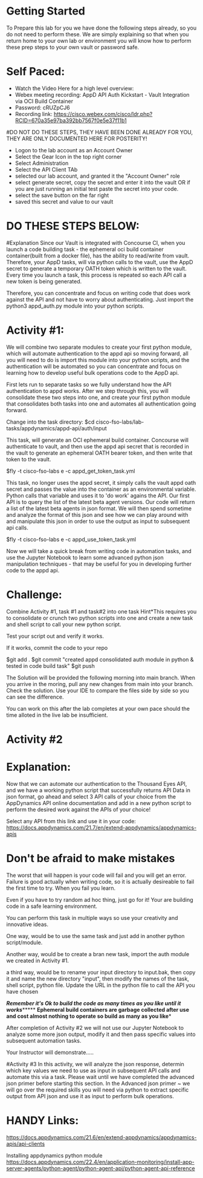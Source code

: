 Getting Started
==================


To Prepare this lab for you we have done the following steps already, so you do not need to perform these.
We are simply explaining so that when you return home to your own lab or environment you will know how to perform 
these prep steps to your own vault or password safe.

Self Paced:
============
* Watch the Video Here for a high level overview:
* Webex meeting recording: AppD API Auth Kickstart - Vault Integration via OCI Build Container
* Password: cRUZpCJ6
* Recording link: https://cisco.webex.com/cisco/ldr.php?RCID=670a35e97ba392bb7567f0e5e37f11b1



#DO NOT DO THESE STEPS, THEY HAVE BEEN DONE ALREADY FOR YOU, THEY ARE ONLY DOCUMENTED HERE FOR POSTERITY!
* Logon to the lab account as an Account Owner
* Select the Gear Icon in the top right corner
* Select Administration
* Select the API Client TAb
* selected our lab account, and granted it the "Account Owner" role
* select generate secret, copy the secret and enter it into the vault OR if you are just running an initial test paste the secret into your code.
* select the save button on the far right 
* saved this secret and value to our vault

DO THESE STEPS BELOW:
=====================
#Explanation
Since our Vault is integrated with Concourse CI, when you launch a code building task - the ephemeral oci build container container(built from a docker file), has the 
ability to read/write from vault. Therefore, your AppD tasks, will via python calls to the vault, use the AppD secret to generate a temporary OATH token which is written to the vault.
Every time you launch a task, this process is repeated so each API call a new token is being generated.

Therefore, you can concentrate and focus on writing code that does work against the API and not have to worry about authenticating.
Just import the python3 appd_auth.py module into your python scripts.

Activity #1:
==============
We will combine two separate modules to create your first python module, which will automate authentication to the appd api so moving forward,
all you will need to do is import this module into your python scripts, and the authentication will be automated so you can concentrate and focus on 
learning how to develop useful bulk operations code to the AppD api.

First lets run to separate tasks so we fully understand how the API authentication to appd works. After we step through this, you will
consolidate these two steps into one, and create your first python module that consolidates both tasks into one and automates all authentication going 
forward.

Change into the task directory:
$cd cisco-fso-labs/lab-tasks/appdynamics/appd-api/auth/input

This task, will generate an OCI ephemeral build container. Concourse will authenticate to vault, and then use the appd api secret 
that is recorded in the vault to generate an ephemeral OATH bearer token, and then write that token to the vault.

$fly -t cisco-fso-labs e -c appd_get_token_task.yml

This task, no longer uses the appd secret, it simply calls the vault appd oath secret and passes the value into the container 
as an environmental variable. Python calls that variable and uses it to 'do work' agains the API. Our first API is to query the list of the latest beta agent versions.
Our code will return a list of the latest beta agents in json format. We will then spend sometime and analyze the format of this json and see how we can play around with and manipulate this
json in order to use the output as input to subsequent api calls.


$fly -t cisco-fso-labs e -c appd_use_token_task.yml

Now we will take a quick break from writing code in automation tasks, and use the Jupyter Notebook to learn some advanced 
python json manipulation techniques - that may be useful for you in developing further code to the appd api.

Challenge:
==========

Combine Activity #1, task #1 and task#2 into one task
Hint*This requires you to consolidate or crunch two python scripts into one and create a new task and shell script
to call your new python script.

Test your script out and verify it works. 

If it works, commit the code to your repo 

$git add .
$git commit "created appd consolidated auth module in python & tested in code build task"
$git push

The Solution will be provided the following morning into main branch.
When you arrive in the moring, pull any new changes from main into your branch.
Check the solution. Use your IDE to compare the files side by side so you can see the difference.


You can work on this after the lab completes at your own pace should the time alloted in the live
lab be insufficient.

Activity #2
===============

Explanation:
============

Now that we can automate our authentication to the Thousand Eyes API, and we have a working python script that successfully returns API Data
in json format, go ahead and select 3 API calls of your choice from the AppDynamics API online documentation and add in a new python script to perform 
the desired work against the APIs of your choice!

Select any API from this link and use it in your code:
https://docs.appdynamics.com/21.7/en/extend-appdynamics/appdynamics-apis



Don't be afraid to make mistakes
======================================
The worst that will happen is your code will fail and you will get an error. 
Failure is good actually when writing code, so it is actually desireable to fail the first time to try. 
When you fail you learn.

Even if you have to try random ad hoc thing, just go for it! Your are building code in a safe learning environment. 

You can perform this task in multiple ways so use your creativity and innovative ideas.

One way, would be to use the same task and just add in another python script/module.

Another way, would be to create a bran new task, import the auth module we created in Activity #1.

a third way, would be to rename your input directory to input.bak, then copy it and name the new directory "input", then modify the names of the task, 
shell script, python file. Update the URL in the python file to call the API you have chosen


*****Remember it's Ok to build the code as many times as you like until it works**********
******Ephemeral build containers are garbage collected after use and cost almost nothing to operate so build as many as you like*******

After completion of Activity #2 we will not use our Jupyter Notebook to analyze some more json output, modify it and then
pass specific values into subsequent automation tasks.

Your Instructor will demonstrate.....


#Activity #3
In this activity, we will analyze the json response, determin which key values we need to use as input in subsequent API calls and automate this via a task.
Please wait until we have completed the advanced json primer before starting this section.
In the Advanced json primer ~ we will go over the required skills you will need via python to extract specific output from API json and use it as input to perform bulk operations.



HANDY Links:
=========

https://docs.appdynamics.com/21.6/en/extend-appdynamics/appdynamics-apis/api-clients

Installing appdynamics python module
https://docs.appdynamics.com/22.4/en/application-monitoring/install-app-server-agents/python-agent/python-agent-api/python-agent-api-reference


